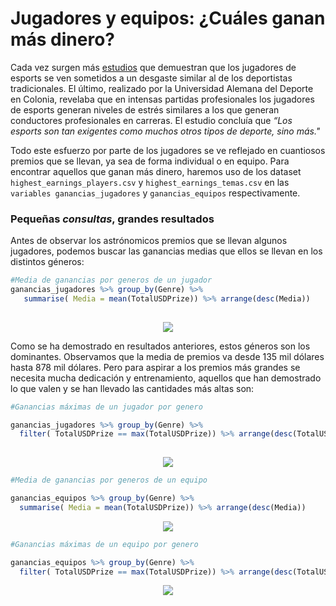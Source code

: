 # Jugadores y equipos: ¿Cuáles ganan más dinero?

Cada vez surgen más [estudios](https://www.marca.com/esports/2016/03/15/56e81056ca474115778b4691.html) que demuestran que los jugadores de esports se ven sometidos a un desgaste similar al de los deportistas tradicionales. El último, realizado por la Universidad Alemana del Deporte en Colonia, revelaba que en intensas partidas profesionales los jugadores de esports generan niveles de estrés similares a los que generan conductores profesionales en carreras. El estudio concluía que *“Los esports son tan exigentes como muchos otros tipos de deporte, sino más."*

Todo este esfuerzo por parte de los jugadores se ve reflejado en cuantiosos premios que se llevan, ya sea de forma individual o en equipo. Para encontrar aquellos que ganan más dinero, haremos uso de los dataset  `highest_earnings_players.csv` y `highest_earnings_temas.csv` en las `variables ganancias_jugadores` y `ganancias_equipos` respectivamente.

### Pequeñas *consultas*, grandes resultados

Antes de observar los astrónomicos premios que se llevan algunos jugadores, podemos buscar las ganancias medias que ellos se llevan en los distintos géneros:

```R
#Media de ganancias por generos de un jugador
ganancias_jugadores %>% group_by(Genre) %>%
   summarise( Media = mean(TotalUSDPrize)) %>% arrange(desc(Media))
   
```

<p align="center">
<img src="../../Imágenes/Proyecto51.png">
</p>

Como se ha demostrado en resultados anteriores, estos géneros son los dominantes. Observamos que la media de premios va desde 135 mil dólares hasta 878 mil dólares. Pero para aspirar a los premios más grandes se necesita mucha dedicación y entrenamiento, aquellos que han demostrado lo que valen y se han llevado las cantidades más altas son:


```R
#Ganancias máximas de un jugador por genero

ganancias_jugadores %>% group_by(Genre) %>% 
  filter( TotalUSDPrize == max(TotalUSDPrize)) %>% arrange(desc(TotalUSDPrize))
  
```

<p align="center">
<img src="../../Imágenes/Proyecto5.2.png">
</p>


```R
#Media de ganancias por generos de un equipo

ganancias_equipos %>% group_by(Genre) %>%
  summarise( Media = mean(TotalUSDPrize)) %>% arrange(desc(Media))
```

<p align="center">
<img src="../../Imágenes/Proyecto53.png">
</p>


```R
#Ganancias máximas de un equipo por genero

ganancias_equipos %>% group_by(Genre) %>%
  filter( TotalUSDPrize == max(TotalUSDPrize)) %>% arrange(desc(TotalUSDPrize))
```

<p align="center">
<img src="../../Imágenes/Proyecto5.4.png">
</p>




